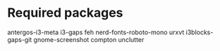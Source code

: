 # Required packages
antergos-i3-meta
i3-gaps
feh
nerd-fonts-roboto-mono
urxvt
i3blocks-gaps-git
gnome-screenshot
compton
unclutter
